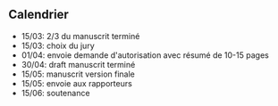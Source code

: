 Calendrier
---

* 15/03: 2/3 du manuscrit terminé
* 15/03: choix du jury
* 01/04: envoie demande d'autorisation avec résumé de 10-15 pages
* 30/04: draft manuscrit terminé
* 15/05: manuscrit version finale
* 15/05: envoie aux rapporteurs
* 15/06: soutenance
